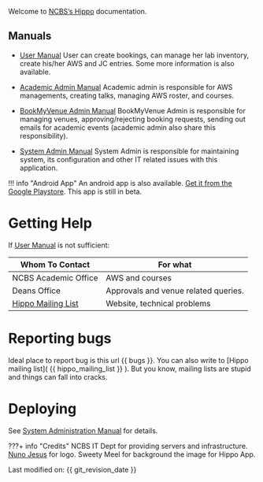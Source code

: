 Welcome to [NCBS’s Hippo](https://ncbs.res.in/hippo) documentation.

## Manuals

- [User Manual](user_manual) User can create bookings, can manage her lab
  inventory, create his/her AWS and JC entries. Some more information is also
  available.

- [Academic Admin Manual](academic_admin_manual) Academic admin is responsible
  for AWS managements, creating talks, managing AWS roster, and courses.

- [BookMyVenue Admin Manual](bmv_admin_manual) BookMyVenue Admin is responsible
  for managing venues, approving/rejecting booking requests, sending out emails
  for academic events (academic admin also share this responsibility).

- [System Admin Manual](system_admin_manual) System Admin is responsible for
  maintaining system, its configuration and other IT related issues with this
  application.


!!! info "Android App"
    An android app is also available. [Get it from the Google
    Playstore](https://play.google.com/store/apps/details?id=com.dilawar.hippo&hl=en_IN).
    This app is still in beta.

# Getting Help

If [User Manual](user_manual) is not sufficient:

Whom To Contact                               | For what
----------------------------------------------|---------------------
NCBS Academic Office                          | AWS and courses
Deans Office                                  | Approvals and venue related queries.
[Hippo Mailing List](hippo@lists.ncbs.res.in) | Website, technical problems

# Reporting bugs 

Ideal place to report bug is this url {{ bugs }}. You can also write to [Hippo
mailing list]( {{ hippo_mailing_list }} ). But you know, mailing lists are
stupid and things can fall into cracks.

# Deploying 

See [System Administration Manual](system_admin_manual) for details.

???+ info "Credits"
    NCBS IT Dept for providing servers and infrastructure. [Nuno
    Jesus](https://github.com/nunojesus) for logo. Sweety Meel for background the
    image for Hippo App.


Last modified on: {{ git_revision_date }}

